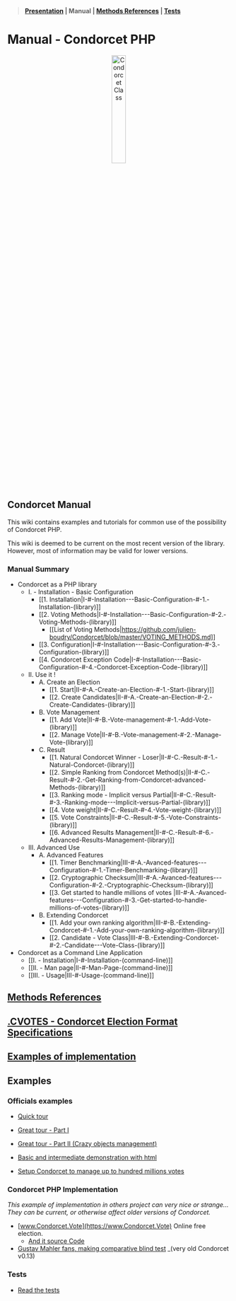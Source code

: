 > **[Presentation](https://github.com/julien-boudry/Condorcet/blob/master/README.md) | Manual | [Methods References](https://github.com/julien-boudry/Condorcet/blob/master/Documentation/README.md) | [Tests](https://github.com/julien-boudry/Condorcet/tree/master/Tests)**  

# Manual - Condorcet PHP

<p align="center">
  <img src="https://raw.githubusercontent.com/julien-boudry/Condorcet/master/condorcet-logo.png" alt="Condorcet Class" width="25%">
</p>   

## Condorcet Manual

This wiki contains examples and tutorials for common use of the possibility of Condorcet PHP.   

This wiki is deemed to be current on the most recent version of the library. However, most of information may be valid for lower versions.  


### Manual Summary

* Condorcet as a PHP library
  * I. - Installation - Basic Configuration
    * [[1. Installation|I-#-Installation---Basic-Configuration-#-1.-Installation-(library)]]
    * [[2. Voting Methods|I-#-Installation---Basic-Configuration-#-2.-Voting-Methods-(library)]]
      * [[List of Voting Methods|https://github.com/julien-boudry/Condorcet/blob/master/VOTING_METHODS.md]]
    * [[3. Configuration|I-#-Installation---Basic-Configuration-#-3.-Configuration-(library)]]
    * [[4. Condorcet Exception Code|I-#-Installation---Basic-Configuration-#-4.-Condorcet-Exception-Code-(library)]]
  * II. Use it !
    * A. Create an Election
      * [[1. Start|II-#-A.-Create-an-Election-#-1.-Start-(library)]] 
      * [[2. Create Candidates|II-#-A.-Create-an-Election-#-2.-Create-Candidates-(library)]]
    * B. Vote Management
      * [[1. Add Vote|II-#-B.-Vote-management-#-1.-Add-Vote-(library)]]
      * [[2. Manage Vote|II-#-B.-Vote-management-#-2.-Manage-Vote-(library)]]
    * C. Result
      * [[1. Natural Condorcet Winner - Loser|II-#-C.-Result-#-1.-Natural-Condorcet-(library)]]
      * [[2. Simple Ranking from Condorcet Method(s)|II-#-C.-Result-#-2.-Get-Ranking-from-Condorcet-advanced-Methods-(library)]]
      * [[3. Ranking mode - Implicit versus Partial|II-#-C.-Result-#-3.-Ranking-mode---Implicit-versus-Partial-(library)]]
      * [[4. Vote weight|II-#-C.-Result-#-4.-Vote-weight-(library)]]
      * [[5. Vote Constraints|II-#-C.-Result-#-5.-Vote-Constraints-(library)]]
      * [[6. Advanced Results Management|II-#-C.-Result-#-6.-Advanced-Results-Management-(library)]]
  * III. Advanced Use
    * A. Advanced Features
      * [[1. Timer Benchmarking|III-#-A.-Avanced-features---Configuration-#-1.-Timer-Benchmarking-(library)]]
      * [[2. Cryptographic Checksum|III-#-A.-Avanced-features---Configuration-#-2.-Cryptographic-Checksum-(library)]]
      * [[3. Get started to handle millions of votes |III-#-A.-Avanced-features---Configuration-#-3.-Get-started-to-handle-millions-of-votes-(library)]]
    * B. Extending Condorcet
      * [[1. Add your own ranking algorithm|III-#-B.-Extending-Condorcet-#-1.-Add-your-own-ranking-algorithm-(library)]]
      * [[2. Candidate - Vote Class|III-#-B.-Extending-Condorcet-#-2.-Candidate---Vote-Class-(library)]]
* Condorcet as a Command Line Application
  * [[I. - Installation|I-#-Installation-(command-line)]]
  * [[II. - Man page|II-#-Man-Page-(command-line)]]
  * [[III. - Usage|III-#-Usage-(command-line)]]

## [Methods References](https://github.com/julien-boudry/Condorcet/tree/master/Documentation/README.md)

## [.CVOTES - Condorcet Election Format Specifications](https://github.com/CondorcetPHP/CondorcetElectionFormat/blob/main/README.md)

## [Examples of implementation](https://github.com/julien-boudry/Condorcet/wiki#examples)

## Examples

### Officials examples

* [Quick tour](https://github.com/julien-boudry/Condorcet#really-quick-and-simple-example)  
* [Great tour - Part I](https://github.com/julien-boudry/Condorcet/blob/master/Examples/1.%20Overview.php)
* [Great tour - Part II (Crazy objects management)](https://github.com/julien-boudry/Condorcet/blob/master/Examples/2.%20AdvancedObjectManagement.php)
* [Basic and intermediate demonstration with html](https://github.com/julien-boudry/Condorcet/tree/master/Examples/Examples-with-html)

* [Setup Condorcet to manage up to hundred millions votes](https://github.com/julien-boudry/Condorcet/blob/master/Examples/Specifics_Examples/use_large_election_external_database_drivers.php)


### Condorcet PHP Implementation

_This example of implementation in others project can very nice or strange... They can be current, or otherwise affect older versions of Condorcet._   

* [www.Condorcet.Vote](https://www.Condorcet.Vote) Online free election.    
  * [And it source Code](https://github.com/julien-boudry/Condorcet.Vote)
* [Gustav Mahler fans, making comparative blind test](https://github.com/julien-boudry/Mahler-S2-BlindTest-Condorcet) _(very old Condorcet v0.13)


### Tests

* [Read the tests](https://github.com/julien-boudry/Condorcet/tree/master/Tests)